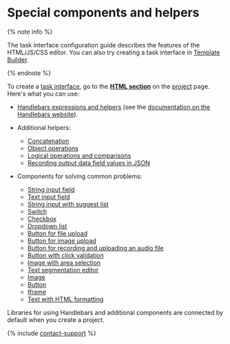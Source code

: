 # Special components and helpers

{% note info %}

The task interface configuration guide describes the features of the HTML/JS/CSS editor. You can also try creating a task interface in [Template Builder](../../template-builder/reference/index.md).

{% endnote %}

To create a [task interface](../../glossary.md#task-interface), go to the [**HTML section**](spec.md) on the [project](../../glossary.md#project) page. Here's what you can use:

- [Handlebars expressions and helpers](t-components/handlebars.md) (see the [documentation on the Handlebars website](http://handlebarsjs.com/)).

- Additional helpers:

    - [Concatenation](t-components/helpers.md#concat)
    - [Object operations](t-components/helpers.md#object)
    - [Logical operations and comparisons](t-components/helpers.md#equal)
    - [Recording output data field values in JSON](t-components/helpers.md#js_fields)

- Components for solving common problems:

    - [String input field](t-components/string.md)
    - [Text input field](t-components/text.md)
    - [String input with suggest list](t-components/suggest.md)
    - [Switch](t-components/radiobuttons.md)
    - [Checkbox](t-components/checkboxes.md)
    - [Dropdown list](t-components/list.md)
    - [Button for file upload](t-components/upload-file.md)
    - [Button for image upload](t-components/upload-picture.md)
    - [Button for recording and uploading an audio file](t-components/upload-audio.md)
    - [Button with click validation](t-components/button-link.md)
    - [Image with area selection](t-components/image-annotation.md)
    - [Text segmentation editor](t-components/segmentation-editor.md)
    - [Image](t-components/img.md)
    - [Button](t-components/button.md)
    - [Iframe](t-components/iframe.md)
    - [Text with HTML formatting](t-components/html.md)

Libraries for using Handlebars and additional components are connected by default when you create a project.

{% include [contact-support](../_includes/contact-support.md) %}